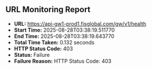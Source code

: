 ## URL Monitoring Report

- **URL:** https://api-gw1-prod1.fisglobal.com/gw/v1/health
- **Start Time:** 2025-08-28T03:38:19.511770
- **End Time:** 2025-08-28T03:38:19.643770
- **Total Time Taken:** 0.132 seconds
- **HTTP Status Code:** 403
- **Status:** Failure
- **Failure Reason:** HTTP Status Code: 403
